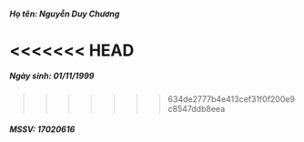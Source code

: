 ##### Họ tên: Nguyễn Duy Chương
<<<<<<< HEAD
=======
##### Ngày sinh: 01/11/1999
>>>>>>> 634de2777b4e413cef31f0f200e9c8547ddb8eea
##### MSSV: 17020616
